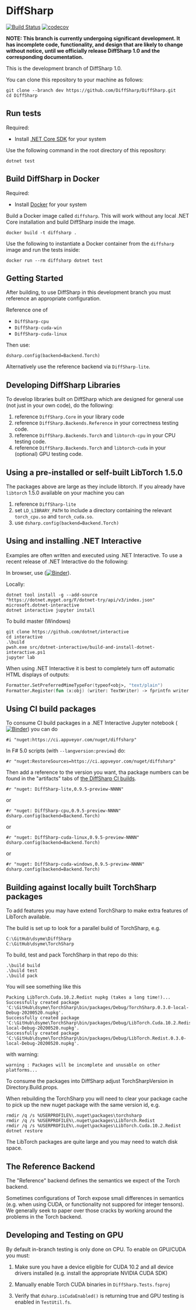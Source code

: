 # DiffSharp 

[![Build Status](https://travis-ci.org/DiffSharp/DiffSharp.svg?branch=dev)](https://travis-ci.org/DiffSharp/DiffSharp)
[![codecov](https://codecov.io/gh/DiffSharp/DiffSharp/branch/dev/graph/badge.svg)](https://codecov.io/gh/DiffSharp/DiffSharp)

**NOTE: This branch is currently undergoing significant development. It has incomplete code, functionality, and design that are likely to change without notice, until we officially release DiffSharp 1.0 and the corresponding documentation.**

This is the development branch of DiffSharp 1.0.

You can clone this repository to your machine as follows:
```
git clone --branch dev https://github.com/DiffSharp/DiffSharp.git
cd DiffSharp
```

## Run tests

Required:
- Install [.NET Core SDK](https://dotnet.microsoft.com/download) for your system

Use the following command in the root directory of this repository:
```
dotnet test
```

## Build DiffSharp in Docker

Required:
- Install [Docker](https://hub.docker.com/search/?type=edition&offering=community) for your system

Build a Docker image called `diffsharp`. This will work without any local .NET Core installation and build DiffSharp inside the image.
```
docker build -t diffsharp .
```

Use the following to instantiate a Docker container from the `diffsharp` image and run the tests inside:
```
docker run --rm diffsharp dotnet test
```

## Getting Started

After building, to use DiffSharp in this development branch you must reference an appropriate configuration.

Reference one of

* `DiffSharp-cpu`
* `DiffSharp-cuda-win`
* `DiffSharp-cuda-linux`

Then use:

    dsharp.config(backend=Backend.Torch)

Alternatively use the reference backend via `DiffSharp-lite`.

## Developing DiffSharp Libraries

To develop libraries built on DiffSharp which are designed for general use (not just in your own code), do the following:

1. reference `DiffSharp.Core` in your library code
2. reference `DiffSharp.Backends.Reference` in your correctness testing code.
3. reference `DiffSharp.Backends.Torch` and `libtorch-cpu` in your CPU testing code.
4. reference `DiffSharp.Backends.Torch` and `libtorch-cuda` in your (optional) GPU testing code.

## Using a pre-installed or self-built LibTorch 1.5.0

The packages above are large as they include libtorch.  If you already have `libtorch` 1.5.0 available on your machine you can

1. reference `DiffSharp-lite`
2. set `LD_LIBRARY_PATH` to include a directory containing the relevant `torch_cpu.so` and `torch_cuda.so`.
3. use `dsharp.config(backend=Backend.Torch)`

## Using and installing .NET Interactive

Examples are often written and executed using .NET Interactive. To use a recent release of .NET Interactive do the following:

In browser, use ([![Binder](https://mybinder.org/badge_logo.svg)](https://mybinder.org/v2/gh/dotnet/interactive/master?urlpath=lab)).

Locally:

    dotnet tool install -g --add-source "https://dotnet.myget.org/F/dotnet-try/api/v3/index.json" microsoft.dotnet-interactive
    dotnet interactive jupyter install

To build master (Windows)

    git clone https://github.com/dotnet/interactive
    cd interactive
    .\build
    pwsh.exe src/dotnet-interactive/build-and-install-dotnet-interactive.ps1
    jupyter lab

When using .NET Interactive it is best to completely turn off automatic HTML displays of outputs:

```fsharp
Formatter.SetPreferredMimeTypeFor(typeof<obj>, "text/plain")
Formatter.Register(fun (x:obj) (writer: TextWriter) -> fprintfn writer "%120A" x )
```

## Using CI build packages

To consume CI build packages in a .NET Interactive Jupyter notebook ([![Binder](https://mybinder.org/badge_logo.svg)](https://mybinder.org/v2/gh/dotnet/interactive/master?urlpath=lab)) you can do

    #i "nuget:https://ci.appveyor.com/nuget/diffsharp"

In F# 5.0 scripts (with `--langversion:preview`) do:

    #r "nuget:RestoreSources=https://ci.appveyor.com/nuget/diffsharp"

Then add a reference to the version you want, tha package numbers can be found in the "artifacts" tabs of [the DiffSharp CI builds](https://ci.appveyor.com/project/dsyme/diffsharp/history).

    #r "nuget: DiffSharp-lite,0.9.5-preview-NNNN"

or

    #r "nuget: DiffSharp-cpu,0.9.5-preview-NNNN"
    dsharp.config(backend=Backend.Torch)

or 

    #r "nuget: DiffSharp-cuda-linux,0.9.5-preview-NNNN"
    dsharp.config(backend=Backend.Torch)

or

    #r "nuget: DiffSharp-cuda-windows,0.9.5-preview-NNNN"
    dsharp.config(backend=Backend.Torch)

## Building against locally built TorchSharp packages

To add features you may have extend TorchSharp to make extra features of LibTorch available.

The build is set up to look for a parallel build of TorchSharp, e.g.

    C:\GitHub\dsyme\DiffSharp
    C:\GitHub\dsyme\TorchSharp

To build, test and pack TorchSharp in that repo do this:

    .\build build
    .\build test
    .\build pack

You will see something like this

    Packing LibTorch.Cuda.10.2.Redist nupkg (takes a long time!)...
    Successfully created package 'C:\GitHub\dsyme\TorchSharp\bin/packages/Debug/TorchSharp.0.3.0-local-Debug-20200520.nupkg'.
    Successfully created package 'C:\GitHub\dsyme\TorchSharp\bin/packages/Debug/LibTorch.Cuda.10.2.Redist.0.3.0-local-Debug-20200520.nupkg'.
    Successfully created package 'C:\GitHub\dsyme\TorchSharp\bin/packages/Debug/LibTorch.Redist.0.3.0-local-Debug-20200520.nupkg'.

with warning:

    warning : Packages will be incomplete and unusable on other platforms...

To consume the packages into DiffSharp adjust TorchSharpVersion in Directory.Build.props.

When rebuilding the TorchSharp you will need to clear your package cache to pick up the new nuget package with the same version id, e.g.

    rmdir /q /s %USERPROFILE%\.nuget\packages\torchsharp
    rmdir /q /s %USERPROFILE%\.nuget\packages\LibTorch.Redist
    rmdir /q /s %USERPROFILE%\.nuget\packages\LibTorch.Cuda.10.2.Redist
    dotnet restore

The LibTorch packages are quite large and you may need to watch disk space.

## The Reference Backend

The "Reference" backend defines the semantics we expect of the Torch backend.

Sometimes configurations of Torch expose small differences in semantics (e.g. when using CUDA, or functionality not suppored for integer tensors).  We generally seek to paper
over those cracks by working around the problems in the Torch backend. 

## Developing and Testing on GPU

By default in-branch testing is only done on CPU.  To enable on GPU/CUDA you must:

1. Make sure you have a device eligible for CUDA 10.2 and all device drivers installed (e.g. install the appropriate NVIDIA CUDA SDK)

2. Manually enable Torch CUDA binaries in `DiffSharp.Tests.fsproj`

3. Verify that `dsharp.isCudaEnabled()` is returning true and GPU testing is enabled in `TestUtil.fs`.


